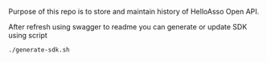 Purpose of this repo is to store and maintain history of HelloAsso Open API.

After refresh using swagger to readme you can generate or update SDK using script

```
./generate-sdk.sh
```